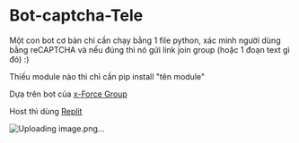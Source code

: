 # Bot-captcha-Tele
Một con bot cơ bản chỉ cần chạy bằng 1 file python, xác minh người dùng bằng reCAPTCHA và nếu đúng thì nó gửi link join group (hoặc 1 đoạn text gì đó) :)

Thiếu module nào thì chỉ cần pip install "tên module"

Dựa trên bot của [x-Force Group](https://t.me/xForceAlphaBot)

Host thì dùng [Replit](https://replit.com/)

![Uploading image.png…](https://files.catbox.moe/vvriy4.jpg)

